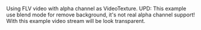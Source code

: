 Using FLV video with alpha channel as VideoTexture.
UPD: This example use blend mode for remove background, it's not real alpha channel support! With this example video stream will be look transparent.
